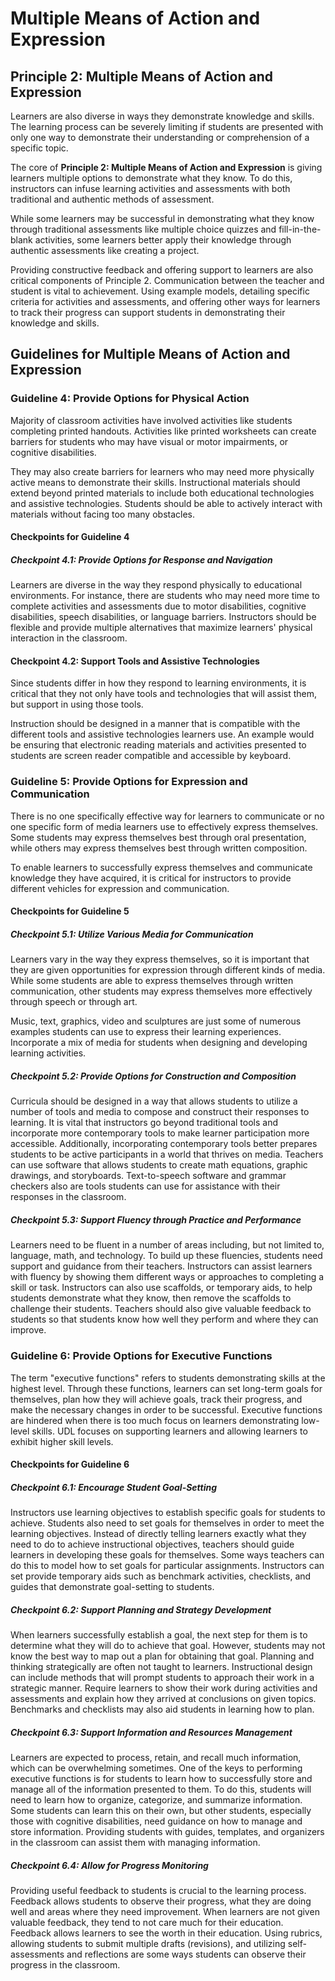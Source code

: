 # Multiple Means of Action and Expression

## Principle 2: Multiple Means of Action and Expression

Learners are also diverse in ways they demonstrate knowledge and skills. The learning process can be severely limiting if students are presented with only one way to demonstrate their understanding or comprehension of a specific topic.

The core of <strong>Principle 2: Multiple Means of Action and Expression</strong> is giving learners multiple options to demonstrate what they know. To do this, instructors can infuse learning activities and assessments with both traditional and authentic methods of assessment.

While some learners may be successful in demonstrating what they know through traditional assessments like multiple choice quizzes and fill-in-the-blank activities, some learners better apply their knowledge through authentic assessments like creating a project.

Providing constructive feedback and offering support to learners are also critical components of Principle 2. Communication between the teacher and student is vital to achievement. Using example models, detailing specific criteria for activities and assessments, and offering other ways for learners to track their progress can support students in demonstrating their knowledge and skills.

## Guidelines for Multiple Means of Action and Expression

### Guideline 4: Provide Options for Physical Action

Majority of classroom activities have involved activities like students completing printed handouts. Activities like printed worksheets can create barriers for students who may have visual or motor impairments, or cognitive disabilities.

They may also create barriers for learners who may need more physically active means to demonstrate their skills. Instructional materials should extend beyond printed materials to include both educational technologies and assistive technologies. Students should be able to actively interact with materials without facing too many obstacles.

#### Checkpoints for Guideline 4

##### Checkpoint 4.1: Provide Options for Response and Navigation

Learners are diverse in the way they respond physically to educational environments. For instance, there are students who may need more time to complete activities and assessments due to motor disabilities, cognitive disabilities, speech disabilities, or language barriers. Instructors should be flexible and provide multiple alternatives that maximize learners' physical interaction in the classroom.

#### Checkpoint 4.2: Support Tools and Assistive Technologies

Since students differ in how they respond to learning environments, it is critical that they not only have tools and technologies that will assist them, but support in using those tools.

Instruction should be designed in a manner that is compatible with the different tools and assistive technologies learners use. An example would be ensuring that electronic reading materials and activities presented to students are screen reader compatible and accessible by keyboard.

### Guideline 5: Provide Options for Expression and Communication

There is no one specifically effective way for learners to communicate or no one specific form of media learners use to effectively express themselves. Some students may express themselves best through oral presentation, while others may express themselves best through written composition. 

To enable learners to successfully express themselves and communicate knowledge they have acquired, it is critical for instructors to provide different vehicles for expression and communication.

#### Checkpoints for Guideline 5

##### Checkpoint 5.1: Utilize Various Media for Communication

Learners vary in the way they express themselves, so it is important that they are given opportunities for expression through different kinds of media. While some students are able to express themselves through written communication, other students may express themselves more effectively through speech or through art.

Music, text, graphics, video and sculptures are just some of numerous examples students can use to express their learning experiences. Incorporate a mix of media for students when designing and developing learning activities.

##### Checkpoint 5.2: Provide Options for Construction and Composition

Curricula should be designed in a way that allows students to utilize a number of tools and media to compose and construct their responses to learning. It is vital that instructors go beyond traditional tools and incorporate more contemporary tools to make learner participation more accessible. Additionally, incorporating contemporary tools better prepares students to be active participants in a world that thrives on media. Teachers can use software that allows students to create math equations, graphic drawings, and storyboards. Text-to-speech software and grammar checkers also are tools students can use for assistance with their responses in the classroom.

##### Checkpoint 5.3: Support Fluency through Practice and Performance

Learners need to be fluent in a number of areas including, but not limited to, language, math, and technology. To build up these fluencies, students need support and guidance from their teachers. Instructors can assist learners with fluency by showing them different ways or approaches to completing a skill or task. Instructors can also use scaffolds, or temporary aids, to help students demonstrate what they know, then remove the scaffolds to challenge their students. Teachers should also give valuable feedback to students so that students know how well they perform and where they can improve.

### Guideline 6: Provide Options for Executive Functions

The term "executive functions" refers to students demonstrating skills at the highest level. Through these functions, learners can set long-term goals for themselves, plan how they will achieve goals, track their progress, and make the necessary changes in order to be successful. Executive functions are hindered when there is too much focus on learners demonstrating low-level skills. UDL focuses on supporting learners and allowing learners to exhibit higher skill levels.

#### Checkpoints for Guideline 6

##### Checkpoint 6.1: Encourage Student Goal-Setting

Instructors use learning objectives to establish specific goals for students to achieve. Students also need to set goals for themselves in order to meet the learning objectives. Instead of directly telling learners exactly what they need to do to achieve instructional objectives, teachers should guide learners in developing these goals for themselves. Some ways teachers can do this to model how to set goals for particular assignments. Instructors can set provide temporary aids such as benchmark activities, checklists, and guides that demonstrate goal-setting to students.

##### Checkpoint 6.2: Support Planning and Strategy Development

When learners successfully establish a goal, the next step for them is to determine what they will do to achieve that goal. However, students may not know the best way to map out a plan for obtaining that goal. Planning and thinking strategically are often not taught to learners. Instructional design can include methods that will prompt students to approach their work in a strategic manner. Require learners to show their work during activities and assessments and explain how they arrived at conclusions on given topics. Benchmarks and checklists may also aid students in learning how to plan.

##### Checkpoint 6.3: Support Information and Resources Management

Learners are expected to process, retain, and recall much information, which can be overwhelming sometimes. One of the keys to performing executive functions is for students to learn how to successfully store and manage all of the information presented to them. To do this, students will need to learn how to organize, categorize, and summarize information. Some students can learn this on their own, but other students, especially those with cognitive disabilities, need guidance on how to manage and store information. Providing students with guides, templates, and organizers in the classroom can assist them with managing information.

##### Checkpoint 6.4: Allow for Progress Monitoring

Providing useful feedback to students is crucial to the learning process. Feedback allows students to observe their progress, what they are doing well and areas where they need improvement. When learners are not given valuable feedback, they tend to not care much for their education. Feedback allows learners to see the worth in their education. Using rubrics, allowing students to submit multiple drafts (revisions), and utilizing self-assessments and reflections are some ways students can observe their progress in the classroom.
